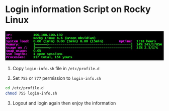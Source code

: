 # Login information Script on Rocky Linux

<p align="center">
<img src="Login-info-RockyLinux.jpg">
</p>

1. Copy `login-info.sh` file in `/etc/profile.d`

2. Set `755` or `777` permission to `login-info.sh`
```bash script
cd /etc/profile.d
chmod 755 login-info.sh

```
3. Logout and login again then enjoy the information